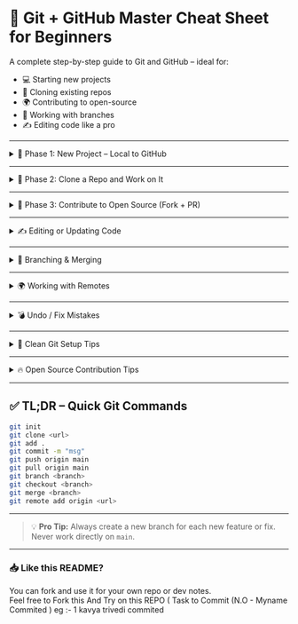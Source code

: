 
# 🧠 Git + GitHub Master Cheat Sheet for Beginners

A complete step-by-step guide to Git and GitHub – ideal for:

- 💻 Starting new projects  
- 🔄 Cloning existing repos  
- 🌍 Contributing to open-source  
- 🌿 Working with branches  
- ✍️ Editing code like a pro

---

<details>
<summary>🚀 Phase 1: New Project – Local to GitHub</summary>

| Command | Description |
|--------|-------------|
| `mkdir my-project && cd my-project` | Create and enter a new folder |
| `git init` | Initialize Git repository locally |
| `git add .` | Stage all files for commit |
| `git commit -m "Initial commit"` | Save changes with a message |
| `git branch -M main` | Rename branch to `main` (recommended) |
| `git remote add origin <repo_URL>` | Connect to remote GitHub repo |
| `git push -u origin main` | Push your code to GitHub |

</details>

---

<details>
<summary>🔄 Phase 2: Clone a Repo and Work on It</summary>

| Command | Description |
|--------|-------------|
| `git clone <repo_URL>` | Clone an existing GitHub repo |
| `cd <repo_folder>` | Navigate into the folder |
| `git checkout -b <feature_branch>` | Create and switch to new branch |
| `git add .` | Stage changes |
| `git commit -m "Your message"` | Commit changes |
| `git push origin <feature_branch>` | Push new branch to GitHub |

</details>

---

<details>
<summary>🤝 Phase 3: Contribute to Open Source (Fork + PR)</summary>

| Step | Description |
|------|-------------|
| 🔗 Fork the repo | On GitHub, click `Fork` to create your copy |
| 🖥️ `git clone <your_fork_URL>` | Clone fork to your PC |
| 🛠️ `cd <repo_folder>` | Go into the folder |
| 📡 `git remote add upstream <original_repo_URL>` | Track original repo |
| 🌿 `git checkout -b feature/my-feature` | Create a new branch |
| ✍️ Make your changes | Add your code |
| 📦 `git add .` | Stage files |
| 📝 `git commit -m "Add feature"` | Save changes |
| 🚀 `git push origin feature/my-feature` | Push branch |
| 📥 Create Pull Request | Go to GitHub → Compare & Pull Request |
| ✅ Submit | Add title, description and submit PR |

</details>

---

<details>
<summary>✍️ Editing or Updating Code</summary>

| Command | Description |
|--------|-------------|
| `git status` | See modified/untracked files |
| `git diff` | See what changed |
| `git add <file>` | Stage specific file |
| `git commit -m "Update file"` | Commit update |
| `git pull origin <branch>` | Get latest changes before pushing |
| `git push origin <branch>` | Push changes |

</details>

---

<details>
<summary>🌿 Branching & Merging</summary>

| Command | Description |
|--------|-------------|
| `git branch` | List all branches |
| `git branch <name>` | Create new branch |
| `git checkout <name>` | Switch branch |
| `git checkout -b <name>` | Create + switch |
| `git merge <branch>` | Merge into current |
| `git branch -d <name>` | Delete local branch |

</details>

---

<details>
<summary>🌍 Working with Remotes</summary>

| Command | Description |
|--------|-------------|
| `git remote -v` | View remotes |
| `git remote add origin <url>` | Add origin |
| `git remote add upstream <url>` | Add upstream |
| `git fetch upstream` | Get changes from original repo |
| `git merge upstream/main` | Merge updates |
| `git push origin main` | Push to GitHub |

</details>

---

<details>
<summary>💣 Undo / Fix Mistakes</summary>

| Command | Description |
|--------|-------------|
| `git checkout -- <file>` | Revert file changes |
| `git reset HEAD~1` | Undo last commit (soft) |
| `git revert <commit_id>` | Revert a commit (safe) |
| `git stash` | Save work temporarily |
| `git stash pop` | Restore stashed work |

</details>

---

<details>
<summary>🧽 Clean Git Setup Tips</summary>

| Tip | Reason |
|-----|--------|
| Use `.gitignore` | Avoid uploading unwanted files |
| Use `README.md` | Document your project |
| Use branches | Avoid editing main directly |
| Write clear commits | Helps understand history |
| Pull before push | Avoid conflicts |
| Commit often | Small changes = better tracking |

</details>

---

<details>
<summary>🔥 Open Source Contribution Tips</summary>

| Step | Why |
|------|-----|
| 🔀 Fork instead of clone | You can't push directly to the main repo |
| 🌱 Create a feature branch | Clean and isolated work |
| 💬 Describe your PR properly | Easier to review |
| 📖 Read `CONTRIBUTING.md` | Follow guidelines |
| 🔧 Solve issues or add features | Meaningful contributions |
| 📜 Add yourself to contributors if allowed | Recognition 💯 |

</details>

---

## ✅ TL;DR – Quick Git Commands

```bash
git init
git clone <url>
git add .
git commit -m "msg"
git push origin main
git pull origin main
git branch <branch>
git checkout <branch>
git merge <branch>
git remote add origin <url>
```

---

> 💡 **Pro Tip:** Always create a new branch for each new feature or fix. Never work directly on `main`.

---

### 📥 Like this README?

You can fork and use it for your own repo or dev notes.  
Feel free to Fork this And Try on this REPO ( Task to Commit (N.O - Myname Commited ) eg :- 1 kavya trivedi commited 
